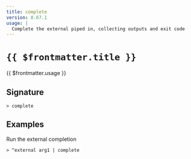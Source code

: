 ```yaml
---
title: complete
version: 0.67.1
usage: |
  Complete the external piped in, collecting outputs and exit code
---
```


# <code>{{ $frontmatter.title }}</code>

<div style='white-space: pre-wrap;'>{{ $frontmatter.usage }}</div>

## Signature

```> complete ```

## Examples

Run the external completion
```shell
> ^external arg1 | complete
```
